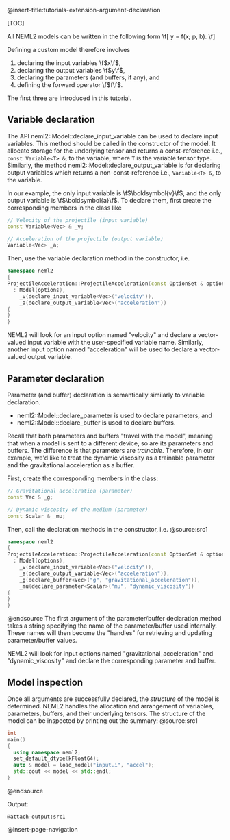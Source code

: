 @insert-title:tutorials-extension-argument-declaration

[TOC]

All NEML2 models can be written in the following form
\f[
  y = f(x; p, b).
\f]

Defining a custom model therefore involves
1. declaring the input variables \f$x\f$,
2. declaring the output variables \f$y\f$,
3. declaring the parameters (and buffers, if any), and
4. defining the forward operator \f$f\f$.

The first three are introduced in this tutorial.

## Variable declaration

The API neml2::Model::declare_input_variable can be used to declare input variables. This method should be called in the constructor of the model. It allocate storage for the underlying tensor and returns a const-reference i.e., `const Variable<T> &`, to the variable, where `T` is the variable tensor type. Similarly, the method neml2::Model::declare_output_variable is for declaring output variables which returns a non-const-reference i.e., `Variable<T> &`, to the variable.

In our example, the only input variable is \f$\boldsymbol{v}\f$, and the only output variable is \f$\boldsymbol{a}\f$. To declare them, first create the corresponding members in the class like
```cpp
// Velocity of the projectile (input variable)
const Variable<Vec> & _v;

// Acceleration of the projectile (output variable)
Variable<Vec> _a;
```
Then, use the variable declaration method in the constructor, i.e.
```cpp
namespace neml2
{
ProjectileAcceleration::ProjectileAcceleration(const OptionSet & options)
  : Model(options),
    _v(declare_input_variable<Vec>("velocity")),
    _a(declare_output_variable<Vec>("acceleration"))
{
}
}
```
NEML2 will look for an input option named "velocity" and declare a vector-valued input variable with the user-specified variable name. Similarly, another input option named "acceleration" will be used to declare a vector-valued output variable.

## Parameter declaration

Parameter (and buffer) declaration is semantically similarly to variable declaration.
- neml2::Model::declare_parameter is used to declare parameters, and
- neml2::Model::declare_buffer is used to declare buffers.

Recall that both parameters and buffers "travel with the model", meaning that when a model is sent to a different device, so are its parameters and buffers. The difference is that parameters are *trainable*. Therefore, in our example, we'd like to treat the dynamic viscosity as a trainable parameter and the gravitational acceleration as a buffer.

First, create the corresponding members in the class:
```cpp
// Gravitational acceleration (parameter)
const Vec & _g;

// Dynamic viscosity of the medium (parameter)
const Scalar & _mu;
```
Then, call the declaration methods in the constructor, i.e.
@source:src1
```cpp
namespace neml2
{
ProjectileAcceleration::ProjectileAcceleration(const OptionSet & options)
  : Model(options),
    _v(declare_input_variable<Vec>("velocity")),
    _a(declare_output_variable<Vec>("acceleration")),
    _g(declare_buffer<Vec>("g", "gravitational_acceleration")),
    _mu(declare_parameter<Scalar>("mu", "dynamic_viscosity"))
{
}
}
```
@endsource
The first argument of the parameter/buffer declaration method takes a string specifying the name of the parameter/buffer used internally. These names will then become the "handles" for retrieving and updating parameter/buffer values.

NEML2 will look for input options named "gravitational_acceleration" and "dynamic_viscosity" and declare the corresponding parameter and buffer.

## Model inspection

Once all arguments are successfully declared, the *structure* of the model is determined. NEML2 handles the allocation and arrangement of variables, parameters, buffers, and their underlying tensors. The structure of the model can be inspected by printing out the summary:
@source:src1
```cpp
int
main()
{
  using namespace neml2;
  set_default_dtype(kFloat64);
  auto & model = load_model("input.i", "accel");
  std::cout << model << std::endl;
}
```
@endsource

Output:
```
@attach-output:src1
```

@insert-page-navigation
